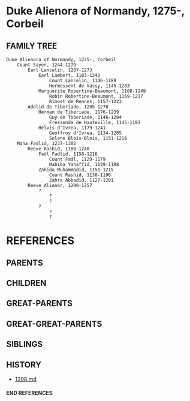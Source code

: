 # Duke Alienora of Normandy, 1275-, Corbeil

## FAMILY TREE
```
Duke Alienora of Normandy, 1275-, Corbeil
    Count Sayer, 1244-1279
        Earl Lancelin, 1207-1273
            Earl Lambert, 1183-1242
                Count Lancelin, 1146-1189
                Hermessent de Vassy, 1145-1203
            Marguerite Robertine-Beaumont, 1188-1249
                Robin Robertine-Beaumont, 1159-1217
                Rimoet de Rennes, 1157-1223
        Adelid de Tiberiade, 1205-1278
            Herman de Tiberiade, 1176-1239
                Guy de Tiberiade, 1146-1204
                Fressenda de Hauteville, 1145-1193
            Helvis d'Ivrea, 1179-1241
                Geoffroy d'Ivrea, 1134-1205
                Solene Blois-Blois, 1151-1216
    Maha Fadlid, 1237-1302
        Reeve Rashid, 1180-1248
            Fadl Fadlid, 1158-1216  
                Count Fadl, 1129-1179
                Habiba Yahaffid, 1129-1188
            Zahida Muhammadid, 1151-1215
                Count Rashid, 1130-1196
                Zahra Abbadid, 1127-1201
        Reeve Alienor, 1200-1257
            ?
                ?
                ?
            ?
                ?
                ?
```


# REFERENCES

## PARENTS 

## CHILDREN 

## GREAT-PARENTS 

## GREAT-GREAT-PARENTS 
## SIBLINGS

 
## HISTORY
* [1308.md](../h/1309.md)

#### END REFERENCES
